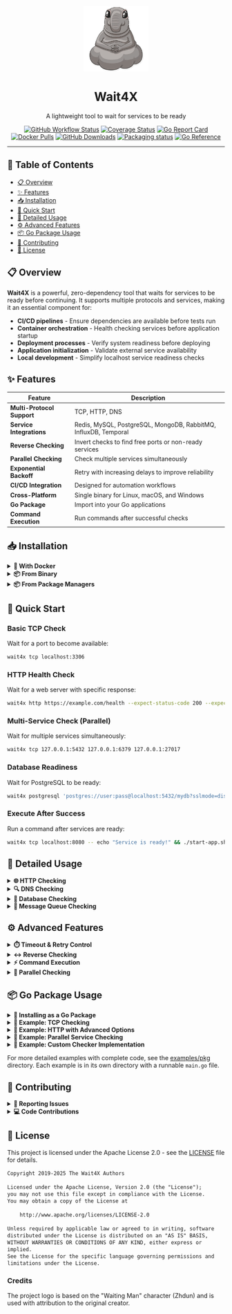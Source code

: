 <div align="center">
  <img src="logo.png" alt="Wait4X Logo" width="150">
  <h1>Wait4X</h1>
  <p>A lightweight tool to wait for services to be ready</p>

  [![GitHub Workflow Status](https://img.shields.io/github/actions/workflow/status/wait4x/wait4x/ci.yaml?branch=main&style=flat-square)](https://github.com/wait4x/wait4x/actions/workflows/ci.yaml)
  [![Coverage Status](https://img.shields.io/coverallsCoverage/github/wait4x/wait4x?branch=main&style=flat-square)](https://coveralls.io/github/wait4x/wait4x?branch=main)
  [![Go Report Card](https://goreportcard.com/badge/wait4x.dev/v3?style=flat-square)](https://goreportcard.com/report/wait4x.dev/v3)
  [![Docker Pulls](https://img.shields.io/docker/pulls/atkrad/wait4x?logo=docker&style=flat-square)](https://hub.docker.com/r/wait4x/wait4x)
  [![GitHub Downloads](https://img.shields.io/github/downloads/wait4x/wait4x/total?logo=github&style=flat-square)](https://github.com/wait4x/wait4x/releases)
  [![Packaging status](https://img.shields.io/repology/repositories/wait4x?style=flat-square)](https://repology.org/project/wait4x/versions)
  [![Go Reference](https://img.shields.io/badge/reference-007D9C.svg?style=flat-square&logo=go&logoColor=white&labelColor=5C5C5C)](https://pkg.go.dev/wait4x.dev/v3)

</div>

---

## 📑 Table of Contents

- [📋 Overview](#-overview)
- [✨ Features](#-features)
- [📥 Installation](#-installation)
- [🚀 Quick Start](#-quick-start)
- [📖 Detailed Usage](#-detailed-usage)
- [⚙️ Advanced Features](#️-advanced-features)
- [📦 Go Package Usage](#-go-package-usage)
- [🤝 Contributing](#-contributing)
- [📄 License](#-license)

## 📋 Overview

**Wait4X** is a powerful, zero-dependency tool that waits for services to be ready before continuing. It supports multiple protocols and services, making it an essential component for:

- **CI/CD pipelines** - Ensure dependencies are available before tests run
- **Container orchestration** - Health checking services before application startup
- **Deployment processes** - Verify system readiness before deploying
- **Application initialization** - Validate external service availability
- **Local development** - Simplify localhost service readiness checks

## ✨ Features

| Feature | Description |
|---------|-------------|
| **Multi-Protocol Support** | TCP, HTTP, DNS |
| **Service Integrations** | Redis, MySQL, PostgreSQL, MongoDB, RabbitMQ, InfluxDB, Temporal |
| **Reverse Checking** | Invert checks to find free ports or non-ready services |
| **Parallel Checking** | Check multiple services simultaneously |
| **Exponential Backoff** | Retry with increasing delays to improve reliability |
| **CI/CD Integration** | Designed for automation workflows |
| **Cross-Platform** | Single binary for Linux, macOS, and Windows |
| **Go Package** | Import into your Go applications |
| **Command Execution** | Run commands after successful checks |

## 📥 Installation

<details>
<summary><b>🐳 With Docker</b></summary>

Wait4X provides automatically updated Docker images within Docker Hub:

```bash
# Pull the image
docker pull wait4x/wait4x:latest

# Run the container
docker run --rm wait4x/wait4x:latest --help
```
</details>

<details>
<summary><b>📦 From Binary</b></summary>

Download the appropriate version for your platform from the [releases page](https://github.com/wait4x/wait4x/releases):

**Linux:**
```bash
curl -LO https://github.com/wait4x/wait4x/releases/latest/download/wait4x-linux-amd64.tar.gz
tar -xf wait4x-linux-amd64.tar.gz -C /tmp
sudo mv /tmp/wait4x-linux-amd64/wait4x /usr/local/bin/
```

**macOS:**
```bash
curl -LO https://github.com/wait4x/wait4x/releases/latest/download/wait4x-darwin-amd64.tar.gz
tar -xf wait4x-darwin-amd64.tar.gz -C /tmp
sudo mv /tmp/wait4x-darwin-amd64/wait4x /usr/local/bin/
```

**Windows:**
```bash
curl -LO https://github.com/wait4x/wait4x/releases/latest/download/wait4x-windows-amd64.tar.gz
tar -xf wait4x-windows-amd64.tar.gz
# Move to a directory in your PATH
```

**Verify checksums:**
```bash
curl -LO https://github.com/wait4x/wait4x/releases/latest/download/wait4x-linux-amd64.tar.gz.sha256sum
sha256sum --check wait4x-linux-amd64.tar.gz.sha256sum
```
</details>

<details>
<summary><b>📦 From Package Managers</b></summary>

**Alpine Linux:**
```bash
apk add wait4x
```

**Arch Linux (AUR):**
```bash
yay -S wait4x-bin
```

**NixOS:**
```bash
nix-env -iA nixpkgs.wait4x
```

**Windows (Scoop):**
```bash
scoop install wait4x
```

[![Packaging status](https://repology.org/badge/vertical-allrepos/wait4x.svg?exclude_unsupported=1)](https://repology.org/project/wait4x/versions)
</details>

## 🚀 Quick Start

### Basic TCP Check

Wait for a port to become available:

```bash
wait4x tcp localhost:3306
```

### HTTP Health Check

Wait for a web server with specific response:

```bash
wait4x http https://example.com/health --expect-status-code 200 --expect-body-regex '"status":"UP"'
```

### Multi-Service Check (Parallel)

Wait for multiple services simultaneously:

```bash
wait4x tcp 127.0.0.1:5432 127.0.0.1:6379 127.0.0.1:27017
```

### Database Readiness

Wait for PostgreSQL to be ready:

```bash
wait4x postgresql 'postgres://user:pass@localhost:5432/mydb?sslmode=disable'
```

### Execute After Success

Run a command after services are ready:

```bash
wait4x tcp localhost:8080 -- echo "Service is ready!" && ./start-app.sh
```

## 📖 Detailed Usage

<details>
<summary><b>🌐 HTTP Checking</b></summary>

### Checking with Status Code

Wait for an HTTP endpoint to return a specific status code:

```bash
wait4x http https://api.example.com/health --expect-status-code 200
```

### Checking Response Body with Regex

Wait for an HTTP endpoint to return a response that matches a regex pattern:

```bash
wait4x http https://api.example.com/status --expect-body-regex '"status":\s*"healthy"'
```

### Checking Response Body with JSON Path

Wait for a specific JSON field to exist or have a specific value:

```bash
wait4x http https://api.example.com/status --expect-body-json "services.database.status"
```

This uses [GJSON Path Syntax](https://github.com/tidwall/gjson#path-syntax) for powerful JSON querying.

### Checking Response Body with XPath

Wait for an HTML/XML response to match an XPath query:

```bash
wait4x http https://example.com --expect-body-xpath "//div[@id='status']"
```

### Custom Request Headers

Send specific headers with your HTTP request:

```bash
wait4x http https://api.example.com \
  --request-header "Authorization: Bearer token123" \
  --request-header "Content-Type: application/json"
```

### Checking Response Headers

Wait for a response header to match a pattern:

```bash
wait4x http https://api.example.com --expect-header "Content-Type=application/json"
```
</details>

<details>
<summary><b>🔍 DNS Checking</b></summary>

### Check A Records

```bash
# Basic existence check
wait4x dns A example.com

# With expected IP
wait4x dns A example.com --expected-ip 93.184.216.34

# Using specific nameserver
wait4x dns A example.com --expected-ip 93.184.216.34 -n 8.8.8.8
```

### Check AAAA Records (IPv6)

```bash
wait4x dns AAAA example.com --expected-ip "2606:2800:220:1:248:1893:25c8:1946"
```

### Check CNAME Records

```bash
wait4x dns CNAME www.example.com --expected-domain example.com
```

### Check MX Records

```bash
wait4x dns MX example.com --expected-domain "mail.example.com"
```

### Check NS Records

```bash
wait4x dns NS example.com --expected-nameserver "ns1.example.com"
```

### Check TXT Records

```bash
wait4x dns TXT example.com --expected-value "v=spf1 include:_spf.example.com ~all"
```
</details>

<details>
<summary><b>💾 Database Checking</b></summary>

### MySQL

```bash
# TCP connection
wait4x mysql 'user:password@tcp(localhost:3306)/mydb'

# Unix socket
wait4x mysql 'user:password@unix(/var/run/mysqld/mysqld.sock)/mydb'
```

### PostgreSQL

```bash
# TCP connection
wait4x postgresql 'postgres://user:password@localhost:5432/mydb?sslmode=disable'

# Unix socket
wait4x postgresql 'postgres://user:password@/mydb?host=/var/run/postgresql'
```

### MongoDB

```bash
wait4x mongodb 'mongodb://user:password@localhost:27017/mydb?maxPoolSize=20'
```

### Redis

```bash
# Basic connection
wait4x redis redis://localhost:6379

# With authentication and database selection
wait4x redis redis://user:password@localhost:6379/0

# Check for key existence
wait4x redis redis://localhost:6379 --expect-key "session:active"

# Check for key with specific value (regex)
wait4x redis redis://localhost:6379 --expect-key "status=^ready$"
```

### InfluxDB

```bash
wait4x influxdb http://localhost:8086
```
</details>

<details>
<summary><b>🚌 Message Queue Checking</b></summary>

### RabbitMQ

```bash
wait4x rabbitmq 'amqp://guest:guest@localhost:5672/myvhost'
```

### Temporal

```bash
# Server check
wait4x temporal server localhost:7233

# Worker check (with namespace and task queue)
wait4x temporal worker localhost:7233 \
  --namespace my-namespace \
  --task-queue my-queue

# Check for specific worker identity
wait4x temporal worker localhost:7233 \
  --namespace my-namespace \
  --task-queue my-queue \
  --expect-worker-identity-regex "worker-.*"
```
</details>

## ⚙️ Advanced Features

<details>
<summary><b>⏱️ Timeout & Retry Control</b></summary>

### Setting Timeout

Limit the total time Wait4X will wait:

```bash
wait4x tcp localhost:8080 --timeout 30s
```

### Setting Interval

Control how frequently Wait4X retries:

```bash
wait4x tcp localhost:8080 --interval 2s
```

### Exponential Backoff

Use exponential backoff for more efficient retries:

```bash
wait4x http https://api.example.com \
  --backoff-policy exponential \
  --backoff-exponential-coefficient 2.0 \
  --backoff-exponential-max-interval 30s
```
</details>

<details>
<summary><b>↔️ Reverse Checking</b></summary>

Wait for a port to become free:

```bash
wait4x tcp localhost:8080 --invert-check
```

Wait for a service to stop:

```bash
wait4x http https://service.local/health --expect-status-code 200 --invert-check
```
</details>

<details>
<summary><b>⚡ Command Execution</b></summary>

Execute commands after successful wait:

```bash
wait4x tcp localhost:3306 -- ./deploy.sh
```

Chain multiple commands:

```bash
wait4x redis redis://localhost:6379 -- echo "Redis is ready" && ./init-redis.sh
```
</details>

<details>
<summary><b>🔄 Parallel Checking</b></summary>

Wait for multiple services simultaneously:

```bash
wait4x tcp localhost:3306 localhost:6379 localhost:27017
```

Note that this waits for ALL specified services to be ready.
</details>

## 📦 Go Package Usage

<details>
<summary><b>🔌 Installing as a Go Package</b></summary>

Add Wait4X to your Go project:

```bash
go get wait4x.dev/v3
```

Import the packages you need:

```go
import (
    "context"
    "time"

    "wait4x.dev/v3/checker/tcp"      // TCP checker
    "wait4x.dev/v3/checker/http"     // HTTP checker
    "wait4x.dev/v3/checker/redis"    // Redis checker
    "wait4x.dev/v3/waiter"           // Waiter functionality
)
```
</details>

<details>
<summary><b>🌟 Example: TCP Checking</b></summary>

```go
// Create a context with timeout
ctx, cancel := context.WithTimeout(context.Background(), 30*time.Second)
defer cancel()

// Create a TCP checker
tcpChecker := tcp.New("localhost:6379", tcp.WithTimeout(5*time.Second))

// Wait for the TCP port to be available
err := waiter.WaitContext(
    ctx,
    tcpChecker,
    waiter.WithTimeout(time.Minute),
    waiter.WithInterval(2*time.Second),
    waiter.WithBackoffPolicy("exponential"),
)
if err != nil {
    log.Fatalf("Failed to connect: %v", err)
}

fmt.Println("Service is ready!")
```
</details>

<details>
<summary><b>🌟 Example: HTTP with Advanced Options</b></summary>

```go
// Create HTTP headers
headers := http.Header{}
headers.Add("Authorization", "Bearer token123")
headers.Add("Content-Type", "application/json")

// Create an HTTP checker with validation
checker := http.New(
    "https://api.example.com/health",
    http.WithTimeout(5*time.Second),
    http.WithExpectStatusCode(200),
    http.WithExpectBodyJSON("status"),
    http.WithExpectBodyRegex(`"healthy":\s*true`),
    http.WithExpectHeader("Content-Type=application/json"),
    http.WithRequestHeaders(headers),
)

// Wait for the API to be ready
err := waiter.WaitContext(ctx, checker, options...)
```
</details>

<details>
<summary><b>🌟 Example: Parallel Service Checking</b></summary>

```go
// Create checkers for multiple services
checkers := []checker.Checker{
    redis.New("redis://localhost:6379"),
    postgresql.New("postgres://user:pass@localhost:5432/db"),
    http.New("http://localhost:8080/health"),
}

// Wait for all services in parallel
err := waiter.WaitParallelContext(
    ctx,
    checkers,
    waiter.WithTimeout(time.Minute),
    waiter.WithBackoffPolicy(waiter.BackoffPolicyExponential),
)
```
</details>

<details>
<summary><b>🌟 Example: Custom Checker Implementation</b></summary>

```go
// Define your custom checker
type FileChecker struct {
    filePath string
    minSize  int64
}

// Implement Checker interface
func (f *FileChecker) Identity() (string, error) {
    return fmt.Sprintf("file(%s)", f.filePath), nil
}

func (f *FileChecker) Check(ctx context.Context) error {
    // Check if context is done
    select {
    case <-ctx.Done():
        return ctx.Err()
    default:
        // Continue checking
    }

    fileInfo, err := os.Stat(f.filePath)
    if err != nil {
        if os.IsNotExist(err) {
            return checker.NewExpectedError(
                "file does not exist",
                err,
                "path", f.filePath,
            )
        }
        return err
    }

    if fileInfo.Size() < f.minSize {
        return checker.NewExpectedError(
            "file is smaller than expected",
            nil,
            "path", f.filePath,
            "actual_size", fileInfo.Size(),
            "expected_min_size", f.minSize,
        )
    }

    return nil
}
```
</details>

For more detailed examples with complete code, see the [examples/pkg](examples/pkg) directory. Each example is in its own directory with a runnable `main.go` file.

## 🤝 Contributing

<details>
<summary><b>🐛 Reporting Issues</b></summary>

If you encounter a bug or have a feature request, please open an issue:
- **[Report a bug](https://github.com/wait4x/wait4x/issues/new?template=bug_report.md)**
- **[Request a feature](https://github.com/wait4x/wait4x/issues/new?template=feature_request.md)**

Please include as much information as possible, including:
- Wait4X version
- Command-line arguments
- Expected vs. actual behavior
- Any error messages
</details>

<details>
<summary><b>💻 Code Contributions</b></summary>

1. Fork the repository
2. Create a feature branch: `git checkout -b feature/your-feature-name`
3. Make your changes
4. Add tests for your changes
5. Run the tests: `make test`
6. Commit your changes: `git commit -am 'Add awesome feature'`
7. Push the branch: `git push origin feature/your-feature-name`
8. Create a Pull Request
</details>

## 📄 License

This project is licensed under the Apache License 2.0 - see the [LICENSE](LICENSE) file for details.

```
Copyright 2019-2025 The Wait4X Authors

Licensed under the Apache License, Version 2.0 (the "License");
you may not use this file except in compliance with the License.
You may obtain a copy of the License at

    http://www.apache.org/licenses/LICENSE-2.0

Unless required by applicable law or agreed to in writing, software
distributed under the License is distributed on an "AS IS" BASIS,
WITHOUT WARRANTIES OR CONDITIONS OF ANY KIND, either express or implied.
See the License for the specific language governing permissions and
limitations under the License.
```

### Credits

The project logo is based on the "Waiting Man" character (Zhdun) and is used with attribution to the original creator.